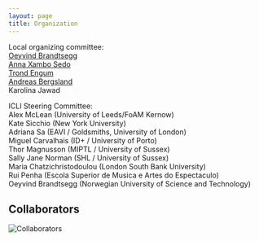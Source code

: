```yaml
---
layout: page
title: Organization
---
```


Local organizing committee:  
[Oeyvind Brandtsegg](https://www.ntnu.no/ansatte/oyvind.brandtsegg)  
[Anna Xambo Sedo](https://www.ntnu.no/ansatte/anna.xambo.sedo)  
[Trond Engum](https://www.ntnu.no/ansatte/trond.engum)  
[Andreas Bergsland](https://www.ntnu.no/ansatte/andreas.bergsland)  
Karolina Jawad


ICLI Steering Committee:  
Alex McLean (University of Leeds/FoAM Kernow)  
Kate Sicchio (New York University)  
Adriana Sa (EAVI / Goldsmiths, University of London)  
Miguel Carvalhais (ID+ / University of Porto)  
Thor Magnusson (MIPTL / University of Sussex)  
Sally Jane Norman (SHL / University of Sussex)  
Maria Chatzichristodoulou (London South Bank University)  
Rui Penha (Escola Superior de Musica e Artes do Espectaculo)  
Oeyvind Brandtsegg (Norwegian University of Science and Technology)
 
## Collaborators 

<img src="/liveinterfaces2020/assets/img/logos.png" alt="Collaborators" />
